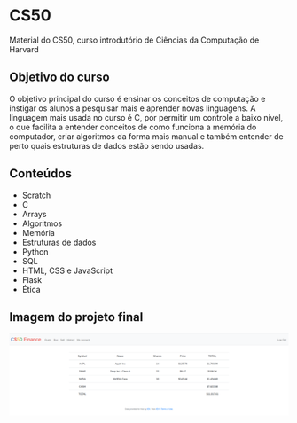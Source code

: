 # CS50

Material do CS50, curso introdutório de Ciências da Computação de Harvard

## Objetivo do curso

O objetivo principal do curso é ensinar os conceitos de computação e instigar os alunos a pesquisar mais e aprender novas linguagens. A linguagem mais usada no curso é C, por permitir um controle a baixo nível, o que facilita a entender conceitos de como funciona a memória do computador, criar algoritmos da forma mais manual e também entender de perto quais estruturas de dados estão sendo usadas.

## Conteúdos

- Scratch
- C
- Arrays
- Algoritmos
- Memória
- Estruturas de dados
- Python
- SQL
- HTML, CSS e JavaScript
- Flask
- Ética

## Imagem do projeto final

![alt="Página Inicial do projeto final CS Finance"](https://github.com/BrenoMorim/cs50/blob/main/flask/finance/final-project.png?raw=true)
